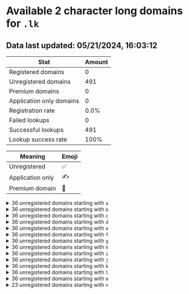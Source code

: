 # Available 2 character long domains for `.lk`

## Data last updated: 05/21/2024, 16:03:12

|Stat|Amount|
|--|--|
|Registered domains|0|
|Unregistered domains|491|
|Premium domains|0|
|Application only domains|0|
|Registration rate|0.0%|
|Failed lookups|0|
|Successful lookups|491|
|Lookup success rate|100%|


|Meaning|Emoji|
|--|--|
|Unregistered|:white_check_mark:|
|Application only|:writing_hand:|
|Premium domain|:gem:|

<details>
<summary>36 unregistered domains starting with <bold><code>a</code></bold></summary>

|Type|Domain|
|--|--|
|:white_check_mark:|`a0.lk`|
|:white_check_mark:|`a1.lk`|
|:white_check_mark:|`a2.lk`|
|:white_check_mark:|`a3.lk`|
|:white_check_mark:|`a4.lk`|
|:white_check_mark:|`a5.lk`|
|:white_check_mark:|`a6.lk`|
|:white_check_mark:|`a7.lk`|
|:white_check_mark:|`a8.lk`|
|:white_check_mark:|`a9.lk`|
|:white_check_mark:|`aa.lk`|
|:white_check_mark:|`ab.lk`|
|:white_check_mark:|`ac.lk`|
|:white_check_mark:|`ad.lk`|
|:white_check_mark:|`ae.lk`|
|:white_check_mark:|`af.lk`|
|:white_check_mark:|`ag.lk`|
|:white_check_mark:|`ah.lk`|
|:white_check_mark:|`ai.lk`|
|:white_check_mark:|`aj.lk`|
|:white_check_mark:|`ak.lk`|
|:white_check_mark:|`al.lk`|
|:white_check_mark:|`am.lk`|
|:white_check_mark:|`an.lk`|
|:white_check_mark:|`ao.lk`|
|:white_check_mark:|`ap.lk`|
|:white_check_mark:|`aq.lk`|
|:white_check_mark:|`ar.lk`|
|:white_check_mark:|`as.lk`|
|:white_check_mark:|`at.lk`|
|:white_check_mark:|`au.lk`|
|:white_check_mark:|`av.lk`|
|:white_check_mark:|`aw.lk`|
|:white_check_mark:|`ax.lk`|
|:white_check_mark:|`ay.lk`|
|:white_check_mark:|`az.lk`|
</details>
<details>
<summary>36 unregistered domains starting with <bold><code>b</code></bold></summary>

|Type|Domain|
|--|--|
|:white_check_mark:|`b0.lk`|
|:white_check_mark:|`b1.lk`|
|:white_check_mark:|`b2.lk`|
|:white_check_mark:|`b3.lk`|
|:white_check_mark:|`b4.lk`|
|:white_check_mark:|`b5.lk`|
|:white_check_mark:|`b6.lk`|
|:white_check_mark:|`b7.lk`|
|:white_check_mark:|`b8.lk`|
|:white_check_mark:|`b9.lk`|
|:white_check_mark:|`ba.lk`|
|:white_check_mark:|`bb.lk`|
|:white_check_mark:|`bc.lk`|
|:white_check_mark:|`bd.lk`|
|:white_check_mark:|`be.lk`|
|:white_check_mark:|`bf.lk`|
|:white_check_mark:|`bg.lk`|
|:white_check_mark:|`bh.lk`|
|:white_check_mark:|`bi.lk`|
|:white_check_mark:|`bj.lk`|
|:white_check_mark:|`bk.lk`|
|:white_check_mark:|`bl.lk`|
|:white_check_mark:|`bm.lk`|
|:white_check_mark:|`bn.lk`|
|:white_check_mark:|`bo.lk`|
|:white_check_mark:|`bp.lk`|
|:white_check_mark:|`bq.lk`|
|:white_check_mark:|`br.lk`|
|:white_check_mark:|`bs.lk`|
|:white_check_mark:|`bt.lk`|
|:white_check_mark:|`bu.lk`|
|:white_check_mark:|`bv.lk`|
|:white_check_mark:|`bw.lk`|
|:white_check_mark:|`bx.lk`|
|:white_check_mark:|`by.lk`|
|:white_check_mark:|`bz.lk`|
</details>
<details>
<summary>36 unregistered domains starting with <bold><code>c</code></bold></summary>

|Type|Domain|
|--|--|
|:white_check_mark:|`c0.lk`|
|:white_check_mark:|`c1.lk`|
|:white_check_mark:|`c2.lk`|
|:white_check_mark:|`c3.lk`|
|:white_check_mark:|`c4.lk`|
|:white_check_mark:|`c5.lk`|
|:white_check_mark:|`c6.lk`|
|:white_check_mark:|`c7.lk`|
|:white_check_mark:|`c8.lk`|
|:white_check_mark:|`c9.lk`|
|:white_check_mark:|`ca.lk`|
|:white_check_mark:|`cb.lk`|
|:white_check_mark:|`cc.lk`|
|:white_check_mark:|`cd.lk`|
|:white_check_mark:|`ce.lk`|
|:white_check_mark:|`cf.lk`|
|:white_check_mark:|`cg.lk`|
|:white_check_mark:|`ch.lk`|
|:white_check_mark:|`ci.lk`|
|:white_check_mark:|`cj.lk`|
|:white_check_mark:|`ck.lk`|
|:white_check_mark:|`cl.lk`|
|:white_check_mark:|`cm.lk`|
|:white_check_mark:|`cn.lk`|
|:white_check_mark:|`co.lk`|
|:white_check_mark:|`cp.lk`|
|:white_check_mark:|`cq.lk`|
|:white_check_mark:|`cr.lk`|
|:white_check_mark:|`cs.lk`|
|:white_check_mark:|`ct.lk`|
|:white_check_mark:|`cu.lk`|
|:white_check_mark:|`cv.lk`|
|:white_check_mark:|`cw.lk`|
|:white_check_mark:|`cx.lk`|
|:white_check_mark:|`cy.lk`|
|:white_check_mark:|`cz.lk`|
</details>
<details>
<summary>36 unregistered domains starting with <bold><code>d</code></bold></summary>

|Type|Domain|
|--|--|
|:white_check_mark:|`d0.lk`|
|:white_check_mark:|`d1.lk`|
|:white_check_mark:|`d2.lk`|
|:white_check_mark:|`d3.lk`|
|:white_check_mark:|`d4.lk`|
|:white_check_mark:|`d5.lk`|
|:white_check_mark:|`d6.lk`|
|:white_check_mark:|`d7.lk`|
|:white_check_mark:|`d8.lk`|
|:white_check_mark:|`d9.lk`|
|:white_check_mark:|`da.lk`|
|:white_check_mark:|`db.lk`|
|:white_check_mark:|`dc.lk`|
|:white_check_mark:|`dd.lk`|
|:white_check_mark:|`de.lk`|
|:white_check_mark:|`df.lk`|
|:white_check_mark:|`dg.lk`|
|:white_check_mark:|`dh.lk`|
|:white_check_mark:|`di.lk`|
|:white_check_mark:|`dj.lk`|
|:white_check_mark:|`dk.lk`|
|:white_check_mark:|`dl.lk`|
|:white_check_mark:|`dm.lk`|
|:white_check_mark:|`dn.lk`|
|:white_check_mark:|`do.lk`|
|:white_check_mark:|`dp.lk`|
|:white_check_mark:|`dq.lk`|
|:white_check_mark:|`dr.lk`|
|:white_check_mark:|`ds.lk`|
|:white_check_mark:|`dt.lk`|
|:white_check_mark:|`du.lk`|
|:white_check_mark:|`dv.lk`|
|:white_check_mark:|`dw.lk`|
|:white_check_mark:|`dx.lk`|
|:white_check_mark:|`dy.lk`|
|:white_check_mark:|`dz.lk`|
</details>
<details>
<summary>36 unregistered domains starting with <bold><code>e</code></bold></summary>

|Type|Domain|
|--|--|
|:white_check_mark:|`e0.lk`|
|:white_check_mark:|`e1.lk`|
|:white_check_mark:|`e2.lk`|
|:white_check_mark:|`e3.lk`|
|:white_check_mark:|`e4.lk`|
|:white_check_mark:|`e5.lk`|
|:white_check_mark:|`e6.lk`|
|:white_check_mark:|`e7.lk`|
|:white_check_mark:|`e8.lk`|
|:white_check_mark:|`e9.lk`|
|:white_check_mark:|`ea.lk`|
|:white_check_mark:|`eb.lk`|
|:white_check_mark:|`ec.lk`|
|:white_check_mark:|`ed.lk`|
|:white_check_mark:|`ee.lk`|
|:white_check_mark:|`ef.lk`|
|:white_check_mark:|`eg.lk`|
|:white_check_mark:|`eh.lk`|
|:white_check_mark:|`ei.lk`|
|:white_check_mark:|`ej.lk`|
|:white_check_mark:|`ek.lk`|
|:white_check_mark:|`el.lk`|
|:white_check_mark:|`em.lk`|
|:white_check_mark:|`en.lk`|
|:white_check_mark:|`eo.lk`|
|:white_check_mark:|`ep.lk`|
|:white_check_mark:|`eq.lk`|
|:white_check_mark:|`er.lk`|
|:white_check_mark:|`es.lk`|
|:white_check_mark:|`et.lk`|
|:white_check_mark:|`eu.lk`|
|:white_check_mark:|`ev.lk`|
|:white_check_mark:|`ew.lk`|
|:white_check_mark:|`ex.lk`|
|:white_check_mark:|`ey.lk`|
|:white_check_mark:|`ez.lk`|
</details>
<details>
<summary>36 unregistered domains starting with <bold><code>f</code></bold></summary>

|Type|Domain|
|--|--|
|:white_check_mark:|`f0.lk`|
|:white_check_mark:|`f1.lk`|
|:white_check_mark:|`f2.lk`|
|:white_check_mark:|`f3.lk`|
|:white_check_mark:|`f4.lk`|
|:white_check_mark:|`f5.lk`|
|:white_check_mark:|`f6.lk`|
|:white_check_mark:|`f7.lk`|
|:white_check_mark:|`f8.lk`|
|:white_check_mark:|`f9.lk`|
|:white_check_mark:|`fa.lk`|
|:white_check_mark:|`fb.lk`|
|:white_check_mark:|`fc.lk`|
|:white_check_mark:|`fd.lk`|
|:white_check_mark:|`fe.lk`|
|:white_check_mark:|`ff.lk`|
|:white_check_mark:|`fg.lk`|
|:white_check_mark:|`fh.lk`|
|:white_check_mark:|`fi.lk`|
|:white_check_mark:|`fj.lk`|
|:white_check_mark:|`fk.lk`|
|:white_check_mark:|`fl.lk`|
|:white_check_mark:|`fm.lk`|
|:white_check_mark:|`fn.lk`|
|:white_check_mark:|`fo.lk`|
|:white_check_mark:|`fp.lk`|
|:white_check_mark:|`fq.lk`|
|:white_check_mark:|`fr.lk`|
|:white_check_mark:|`fs.lk`|
|:white_check_mark:|`ft.lk`|
|:white_check_mark:|`fu.lk`|
|:white_check_mark:|`fv.lk`|
|:white_check_mark:|`fw.lk`|
|:white_check_mark:|`fx.lk`|
|:white_check_mark:|`fy.lk`|
|:white_check_mark:|`fz.lk`|
</details>
<details>
<summary>36 unregistered domains starting with <bold><code>g</code></bold></summary>

|Type|Domain|
|--|--|
|:white_check_mark:|`g0.lk`|
|:white_check_mark:|`g1.lk`|
|:white_check_mark:|`g2.lk`|
|:white_check_mark:|`g3.lk`|
|:white_check_mark:|`g4.lk`|
|:white_check_mark:|`g5.lk`|
|:white_check_mark:|`g6.lk`|
|:white_check_mark:|`g7.lk`|
|:white_check_mark:|`g8.lk`|
|:white_check_mark:|`g9.lk`|
|:white_check_mark:|`ga.lk`|
|:white_check_mark:|`gb.lk`|
|:white_check_mark:|`gc.lk`|
|:white_check_mark:|`gd.lk`|
|:white_check_mark:|`ge.lk`|
|:white_check_mark:|`gf.lk`|
|:white_check_mark:|`gg.lk`|
|:white_check_mark:|`gh.lk`|
|:white_check_mark:|`gi.lk`|
|:white_check_mark:|`gj.lk`|
|:white_check_mark:|`gk.lk`|
|:white_check_mark:|`gl.lk`|
|:white_check_mark:|`gm.lk`|
|:white_check_mark:|`gn.lk`|
|:white_check_mark:|`go.lk`|
|:white_check_mark:|`gp.lk`|
|:white_check_mark:|`gq.lk`|
|:white_check_mark:|`gr.lk`|
|:white_check_mark:|`gs.lk`|
|:white_check_mark:|`gt.lk`|
|:white_check_mark:|`gu.lk`|
|:white_check_mark:|`gv.lk`|
|:white_check_mark:|`gw.lk`|
|:white_check_mark:|`gx.lk`|
|:white_check_mark:|`gy.lk`|
|:white_check_mark:|`gz.lk`|
</details>
<details>
<summary>36 unregistered domains starting with <bold><code>h</code></bold></summary>

|Type|Domain|
|--|--|
|:white_check_mark:|`h0.lk`|
|:white_check_mark:|`h1.lk`|
|:white_check_mark:|`h2.lk`|
|:white_check_mark:|`h3.lk`|
|:white_check_mark:|`h4.lk`|
|:white_check_mark:|`h5.lk`|
|:white_check_mark:|`h6.lk`|
|:white_check_mark:|`h7.lk`|
|:white_check_mark:|`h8.lk`|
|:white_check_mark:|`h9.lk`|
|:white_check_mark:|`ha.lk`|
|:white_check_mark:|`hb.lk`|
|:white_check_mark:|`hc.lk`|
|:white_check_mark:|`hd.lk`|
|:white_check_mark:|`he.lk`|
|:white_check_mark:|`hf.lk`|
|:white_check_mark:|`hg.lk`|
|:white_check_mark:|`hh.lk`|
|:white_check_mark:|`hi.lk`|
|:white_check_mark:|`hj.lk`|
|:white_check_mark:|`hk.lk`|
|:white_check_mark:|`hl.lk`|
|:white_check_mark:|`hm.lk`|
|:white_check_mark:|`hn.lk`|
|:white_check_mark:|`ho.lk`|
|:white_check_mark:|`hp.lk`|
|:white_check_mark:|`hq.lk`|
|:white_check_mark:|`hr.lk`|
|:white_check_mark:|`hs.lk`|
|:white_check_mark:|`ht.lk`|
|:white_check_mark:|`hu.lk`|
|:white_check_mark:|`hv.lk`|
|:white_check_mark:|`hw.lk`|
|:white_check_mark:|`hx.lk`|
|:white_check_mark:|`hy.lk`|
|:white_check_mark:|`hz.lk`|
</details>
<details>
<summary>36 unregistered domains starting with <bold><code>i</code></bold></summary>

|Type|Domain|
|--|--|
|:white_check_mark:|`i0.lk`|
|:white_check_mark:|`i1.lk`|
|:white_check_mark:|`i2.lk`|
|:white_check_mark:|`i3.lk`|
|:white_check_mark:|`i4.lk`|
|:white_check_mark:|`i5.lk`|
|:white_check_mark:|`i6.lk`|
|:white_check_mark:|`i7.lk`|
|:white_check_mark:|`i8.lk`|
|:white_check_mark:|`i9.lk`|
|:white_check_mark:|`ia.lk`|
|:white_check_mark:|`ib.lk`|
|:white_check_mark:|`ic.lk`|
|:white_check_mark:|`id.lk`|
|:white_check_mark:|`ie.lk`|
|:white_check_mark:|`if.lk`|
|:white_check_mark:|`ig.lk`|
|:white_check_mark:|`ih.lk`|
|:white_check_mark:|`ii.lk`|
|:white_check_mark:|`ij.lk`|
|:white_check_mark:|`ik.lk`|
|:white_check_mark:|`il.lk`|
|:white_check_mark:|`im.lk`|
|:white_check_mark:|`in.lk`|
|:white_check_mark:|`io.lk`|
|:white_check_mark:|`ip.lk`|
|:white_check_mark:|`iq.lk`|
|:white_check_mark:|`ir.lk`|
|:white_check_mark:|`is.lk`|
|:white_check_mark:|`it.lk`|
|:white_check_mark:|`iu.lk`|
|:white_check_mark:|`iv.lk`|
|:white_check_mark:|`iw.lk`|
|:white_check_mark:|`ix.lk`|
|:white_check_mark:|`iy.lk`|
|:white_check_mark:|`iz.lk`|
</details>
<details>
<summary>36 unregistered domains starting with <bold><code>j</code></bold></summary>

|Type|Domain|
|--|--|
|:white_check_mark:|`j0.lk`|
|:white_check_mark:|`j1.lk`|
|:white_check_mark:|`j2.lk`|
|:white_check_mark:|`j3.lk`|
|:white_check_mark:|`j4.lk`|
|:white_check_mark:|`j5.lk`|
|:white_check_mark:|`j6.lk`|
|:white_check_mark:|`j7.lk`|
|:white_check_mark:|`j8.lk`|
|:white_check_mark:|`j9.lk`|
|:white_check_mark:|`ja.lk`|
|:white_check_mark:|`jb.lk`|
|:white_check_mark:|`jc.lk`|
|:white_check_mark:|`jd.lk`|
|:white_check_mark:|`je.lk`|
|:white_check_mark:|`jf.lk`|
|:white_check_mark:|`jg.lk`|
|:white_check_mark:|`jh.lk`|
|:white_check_mark:|`ji.lk`|
|:white_check_mark:|`jj.lk`|
|:white_check_mark:|`jk.lk`|
|:white_check_mark:|`jl.lk`|
|:white_check_mark:|`jm.lk`|
|:white_check_mark:|`jn.lk`|
|:white_check_mark:|`jo.lk`|
|:white_check_mark:|`jp.lk`|
|:white_check_mark:|`jq.lk`|
|:white_check_mark:|`jr.lk`|
|:white_check_mark:|`js.lk`|
|:white_check_mark:|`jt.lk`|
|:white_check_mark:|`ju.lk`|
|:white_check_mark:|`jv.lk`|
|:white_check_mark:|`jw.lk`|
|:white_check_mark:|`jx.lk`|
|:white_check_mark:|`jy.lk`|
|:white_check_mark:|`jz.lk`|
</details>
<details>
<summary>36 unregistered domains starting with <bold><code>k</code></bold></summary>

|Type|Domain|
|--|--|
|:white_check_mark:|`k0.lk`|
|:white_check_mark:|`k1.lk`|
|:white_check_mark:|`k2.lk`|
|:white_check_mark:|`k3.lk`|
|:white_check_mark:|`k4.lk`|
|:white_check_mark:|`k5.lk`|
|:white_check_mark:|`k6.lk`|
|:white_check_mark:|`k7.lk`|
|:white_check_mark:|`k8.lk`|
|:white_check_mark:|`k9.lk`|
|:white_check_mark:|`ka.lk`|
|:white_check_mark:|`kb.lk`|
|:white_check_mark:|`kc.lk`|
|:white_check_mark:|`kd.lk`|
|:white_check_mark:|`ke.lk`|
|:white_check_mark:|`kf.lk`|
|:white_check_mark:|`kg.lk`|
|:white_check_mark:|`kh.lk`|
|:white_check_mark:|`ki.lk`|
|:white_check_mark:|`kj.lk`|
|:white_check_mark:|`kk.lk`|
|:white_check_mark:|`kl.lk`|
|:white_check_mark:|`km.lk`|
|:white_check_mark:|`kn.lk`|
|:white_check_mark:|`ko.lk`|
|:white_check_mark:|`kp.lk`|
|:white_check_mark:|`kq.lk`|
|:white_check_mark:|`kr.lk`|
|:white_check_mark:|`ks.lk`|
|:white_check_mark:|`kt.lk`|
|:white_check_mark:|`ku.lk`|
|:white_check_mark:|`kv.lk`|
|:white_check_mark:|`kw.lk`|
|:white_check_mark:|`kx.lk`|
|:white_check_mark:|`ky.lk`|
|:white_check_mark:|`kz.lk`|
</details>
<details>
<summary>36 unregistered domains starting with <bold><code>l</code></bold></summary>

|Type|Domain|
|--|--|
|:white_check_mark:|`l0.lk`|
|:white_check_mark:|`l1.lk`|
|:white_check_mark:|`l2.lk`|
|:white_check_mark:|`l3.lk`|
|:white_check_mark:|`l4.lk`|
|:white_check_mark:|`l5.lk`|
|:white_check_mark:|`l6.lk`|
|:white_check_mark:|`l7.lk`|
|:white_check_mark:|`l8.lk`|
|:white_check_mark:|`l9.lk`|
|:white_check_mark:|`la.lk`|
|:white_check_mark:|`lb.lk`|
|:white_check_mark:|`lc.lk`|
|:white_check_mark:|`ld.lk`|
|:white_check_mark:|`le.lk`|
|:white_check_mark:|`lf.lk`|
|:white_check_mark:|`lg.lk`|
|:white_check_mark:|`lh.lk`|
|:white_check_mark:|`li.lk`|
|:white_check_mark:|`lj.lk`|
|:white_check_mark:|`lk.lk`|
|:white_check_mark:|`ll.lk`|
|:white_check_mark:|`lm.lk`|
|:white_check_mark:|`ln.lk`|
|:white_check_mark:|`lo.lk`|
|:white_check_mark:|`lp.lk`|
|:white_check_mark:|`lq.lk`|
|:white_check_mark:|`lr.lk`|
|:white_check_mark:|`ls.lk`|
|:white_check_mark:|`lt.lk`|
|:white_check_mark:|`lu.lk`|
|:white_check_mark:|`lv.lk`|
|:white_check_mark:|`lw.lk`|
|:white_check_mark:|`lx.lk`|
|:white_check_mark:|`ly.lk`|
|:white_check_mark:|`lz.lk`|
</details>
<details>
<summary>36 unregistered domains starting with <bold><code>m</code></bold></summary>

|Type|Domain|
|--|--|
|:white_check_mark:|`m0.lk`|
|:white_check_mark:|`m1.lk`|
|:white_check_mark:|`m2.lk`|
|:white_check_mark:|`m3.lk`|
|:white_check_mark:|`m4.lk`|
|:white_check_mark:|`m5.lk`|
|:white_check_mark:|`m6.lk`|
|:white_check_mark:|`m7.lk`|
|:white_check_mark:|`m8.lk`|
|:white_check_mark:|`m9.lk`|
|:white_check_mark:|`ma.lk`|
|:white_check_mark:|`mb.lk`|
|:white_check_mark:|`mc.lk`|
|:white_check_mark:|`md.lk`|
|:white_check_mark:|`me.lk`|
|:white_check_mark:|`mf.lk`|
|:white_check_mark:|`mg.lk`|
|:white_check_mark:|`mh.lk`|
|:white_check_mark:|`mi.lk`|
|:white_check_mark:|`mj.lk`|
|:white_check_mark:|`mk.lk`|
|:white_check_mark:|`ml.lk`|
|:white_check_mark:|`mm.lk`|
|:white_check_mark:|`mn.lk`|
|:white_check_mark:|`mo.lk`|
|:white_check_mark:|`mp.lk`|
|:white_check_mark:|`mq.lk`|
|:white_check_mark:|`mr.lk`|
|:white_check_mark:|`ms.lk`|
|:white_check_mark:|`mt.lk`|
|:white_check_mark:|`mu.lk`|
|:white_check_mark:|`mv.lk`|
|:white_check_mark:|`mw.lk`|
|:white_check_mark:|`mx.lk`|
|:white_check_mark:|`my.lk`|
|:white_check_mark:|`mz.lk`|
</details>
<details>
<summary>23 unregistered domains starting with <bold><code>n</code></bold></summary>

|Type|Domain|
|--|--|
|:white_check_mark:|`na.lk`|
|:white_check_mark:|`nb.lk`|
|:white_check_mark:|`nc.lk`|
|:white_check_mark:|`nd.lk`|
|:white_check_mark:|`ne.lk`|
|:white_check_mark:|`nf.lk`|
|:white_check_mark:|`ng.lk`|
|:white_check_mark:|`nh.lk`|
|:white_check_mark:|`ni.lk`|
|:white_check_mark:|`nj.lk`|
|:white_check_mark:|`nk.lk`|
|:white_check_mark:|`nl.lk`|
|:white_check_mark:|`nm.lk`|
|:white_check_mark:|`nn.lk`|
|:white_check_mark:|`no.lk`|
|:white_check_mark:|`np.lk`|
|:white_check_mark:|`nq.lk`|
|:white_check_mark:|`nr.lk`|
|:white_check_mark:|`ns.lk`|
|:white_check_mark:|`nt.lk`|
|:white_check_mark:|`nu.lk`|
|:white_check_mark:|`nv.lk`|
|:white_check_mark:|`nw.lk`|
</details>